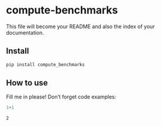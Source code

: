 compute-benchmarks
================

<!-- WARNING: THIS FILE WAS AUTOGENERATED! DO NOT EDIT! -->

This file will become your README and also the index of your
documentation.

## Install

``` sh
pip install compute_benchmarks
```

## How to use

Fill me in please! Don’t forget code examples:

``` python
1+1
```

    2
